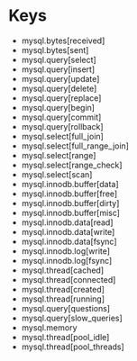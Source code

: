 # Keys
- mysql.bytes[received]
- mysql.bytes[sent]
- mysql.query[select]
- mysql.query[insert]
- mysql.query[update]
- mysql.query[delete]
- mysql.query[replace]
- mysql.query[begin]
- mysql.query[commit]
- mysql.query[rollback]
- mysql.select[full_join]
- mysql.select[full_range_join]
- mysql.select[range]
- mysql.select[range_check]
- mysql.select[scan]
- mysql.innodb.buffer[data]
- mysql.innodb.buffer[free]
- mysql.innodb.buffer[dirty]
- mysql.innodb.buffer[misc]
- mysql.innodb.data[read]
- mysql.innodb.data[write]
- mysql.innodb.data[fsync]
- mysql.innodb.log[write]
- mysql.innodb.log[fsync]
- mysql.thread[cached]
- mysql.thread[connected]
- mysql.thread[created]
- mysql.thread[running]
- mysql.query[questions]
- mysql.query[slow_queries]
- mysql.memory
- mysql.thread[pool_idle]
- mysql.thread[pool_threads]
